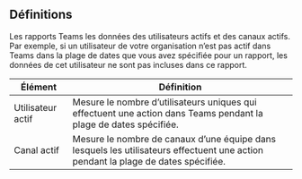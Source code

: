 ## <a name="definitions"></a>Définitions

Les rapports Teams les données des utilisateurs actifs et des canaux actifs. Par exemple, si un utilisateur de votre organisation n’est pas actif dans Teams dans la plage de dates que vous avez spécifiée pour un rapport, les données de cet utilisateur ne sont pas incluses dans ce rapport.

|Élément  |Définition  |
|---------|---------|
|Utilisateur actif     |Mesure le nombre d’utilisateurs uniques qui effectuent une action dans Teams pendant la plage de dates spécifiée.    |
|Canal actif    |Mesure le nombre de canaux d’une équipe dans lesquels les utilisateurs effectuent une action pendant la plage de dates spécifiée.           |
